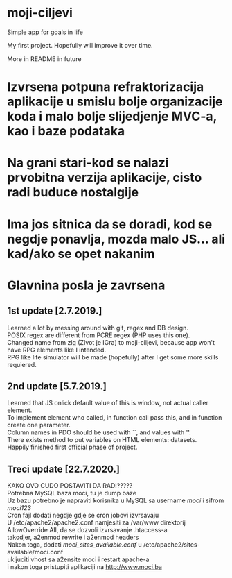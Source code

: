 # moji-ciljevi
Simple app for goals in life

My first project. Hopefully will improve it over time.  

More in README in future   

# Izvrsena potpuna refraktorizacija aplikacije u smislu bolje organizacije koda i malo bolje slijedjenje MVC-a, kao i baze podataka    
# Na grani stari-kod se nalazi prvobitna verzija aplikacije, cisto radi buduce nostalgije  
# Ima jos sitnica da se doradi, kod se negdje ponavlja, mozda malo JS... ali kad/ako se opet nakanim  
# Glavnina posla je zavrsena  


1st update [2.7.2019.]
----------------------------------------------------
Learned a lot by messing around with git, regex and DB design.  
POSIX regex are different from PCRE regex (PHP uses this one).  
Changed name from zig (ZIvot je IGra) to moji-ciljevi, because app won't have RPG elements like I intended.  
RPG like life simulator will be made (hopefully) after I get some more skills requiered.  

2nd update [5.7.2019.]
----------------------------------------------------
Learned that JS onlick default value of this is window, not actual caller element.  
To implement element who called, in function call pass this, and in function create one parameter.  
Column names in PDO should be used with ``, and values with ''.  
There exists method to put variables on HTML elements: datasets.  
Happily finished first official phase of project.  
  
  
## Treci update [22.7.2020.]  
KAKO OVO CUDO POSTAVITI DA RADI?????  
Potrebna MySQL baza moci, tu je dump baze  
Uz bazu potrebno je napraviti korisnika u MySQL sa username *moci* i sifrom *moci123*    
Cron fajl dodati negdje gdje se cron jobovi izvrsavaju  
U /etc/apache2/apache2.conf namjesiti za /var/www direktorij AllowOverride All, da se dozvoli izvrsavanje .htaccess-a  
takodjer, a2enmod rewrite i a2enmod headers  
Nakon toga, dodati *moci_sites_available.conf* u /etc/apache2/sites-available/moci.conf  
ukljuciti vhost sa a2ensite moci i restart apache-a  
i nakon toga pristupiti aplikaciji na http://www.moci.ba 
